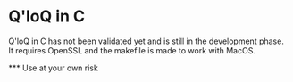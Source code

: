 # Q'loQ in C

Q'loQ in C has not been validated yet and is still in the development phase.  It requires OpenSSL and the makefile is made to work with MacOS.

*** Use at your own risk
